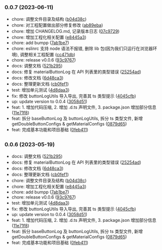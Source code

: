 ## <small>0.0.7 (2023-06-11)</small>

* chore: 调整文件目录及结构 ([b04d38c](https://github.com/Redstone-1/console-log-button/commit/b04d38c))
* chore: 对工程配置做出部分修复修改 ([ab89eba](https://github.com/Redstone-1/console-log-button/commit/ab89eba))
* chore: 增加 CHANGELOG.md, 记录版本日志 ([07c9729](https://github.com/Redstone-1/console-log-button/commit/07c9729))
* chore: 增加工程化相关配置 ([e8445a3](https://github.com/Redstone-1/console-log-button/commit/e8445a3))
* chore: add bumpp ([7ab1be7](https://github.com/Redstone-1/console-log-button/commit/7ab1be7))
* chore: eslinrc 支持 node 语法不报错, 删除 lib 包(因为我们只运行在浏览器环境), 调整相关工程配置 ([cc471db](https://github.com/Redstone-1/console-log-button/commit/cc471db))
* chore: release v0.0.6 ([93c9767](https://github.com/Redstone-1/console-log-button/commit/93c9767))
* docs: 调整文档 ([521b295](https://github.com/Redstone-1/console-log-button/commit/521b295))
* docs: 修复 materialButtonLog 在 API 列表里的类型错误 ([25254ad](https://github.com/Redstone-1/console-log-button/commit/25254ad))
* docs: 修改文档 ([6d48ca3](https://github.com/Redstone-1/console-log-button/commit/6d48ca3))
* docs: 整理更新文档 ([cb0fef1](https://github.com/Redstone-1/console-log-button/commit/cb0fef1))
* test: 增加单元测试 ([4d8daa3](https://github.com/Redstone-1/console-log-button/commit/4d8daa3))
* fix: 修改 buttonLogUtils 导入导出, 完善其 ts 类型提示 ([4045cfb](https://github.com/Redstone-1/console-log-button/commit/4045cfb))
* up: update version to 0.0.4 ([3058d51](https://github.com/Redstone-1/console-log-button/commit/3058d51))
* feat: 1. 增加代码压缩, 2. 增加 .d.ts 声明文件, 3. package.json 增加部分信息 ([11e71f8](https://github.com/Redstone-1/console-log-button/commit/11e71f8))
* feat: 拆分 baseButtonLog 及 buttonLogUtils, 拆分 ts 类型文件, 新增 getDoubleButtonConfigs & getMaterialConfigs  ([0879d65](https://github.com/Redstone-1/console-log-button/commit/0879d65))
* feat: 完成基本功能和项目基础 ([0feb411](https://github.com/Redstone-1/console-log-button/commit/0feb411))



## <small>0.0.6 (2023-05-19)</small>

* docs: 调整文档 ([521b295](https://github.com/Redstone-1/console-log-button/commit/521b295))
* docs: 修复 materialButtonLog 在 API 列表里的类型错误 ([25254ad](https://github.com/Redstone-1/console-log-button/commit/25254ad))
* docs: 修改文档 ([6d48ca3](https://github.com/Redstone-1/console-log-button/commit/6d48ca3))
* docs: 整理更新文档 ([cb0fef1](https://github.com/Redstone-1/console-log-button/commit/cb0fef1))
* chore: 调整文件目录及结构 ([b04d38c](https://github.com/Redstone-1/console-log-button/commit/b04d38c))
* chore: 增加工程化相关配置 ([e8445a3](https://github.com/Redstone-1/console-log-button/commit/e8445a3))
* chore: add bumpp ([7ab1be7](https://github.com/Redstone-1/console-log-button/commit/7ab1be7))
* chore: release v0.0.6 ([93c9767](https://github.com/Redstone-1/console-log-button/commit/93c9767))
* test: 增加单元测试 ([4d8daa3](https://github.com/Redstone-1/console-log-button/commit/4d8daa3))
* fix: 修改 buttonLogUtils 导入导出, 完善其 ts 类型提示 ([4045cfb](https://github.com/Redstone-1/console-log-button/commit/4045cfb))
* up: update version to 0.0.4 ([3058d51](https://github.com/Redstone-1/console-log-button/commit/3058d51))
* feat: 1. 增加代码压缩, 2. 增加 .d.ts 声明文件, 3. package.json 增加部分信息 ([11e71f8](https://github.com/Redstone-1/console-log-button/commit/11e71f8))
* feat: 拆分 baseButtonLog 及 buttonLogUtils, 拆分 ts 类型文件, 新增 getDoubleButtonConfigs & getMaterialConfigs  ([0879d65](https://github.com/Redstone-1/console-log-button/commit/0879d65))
* feat: 完成基本功能和项目基础 ([0feb411](https://github.com/Redstone-1/console-log-button/commit/0feb411))



